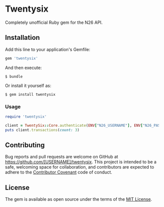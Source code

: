 # Twentysix

Completely unofficial Ruby gem for the N26 API.

## Installation

Add this line to your application's Gemfile:

```ruby
gem 'twentysix'
```

And then execute:

    $ bundle

Or install it yourself as:

    $ gem install twentysix

### Usage

```ruby
require 'twentysix'

client = TwentySix::Core.authenticate(ENV["N26_USERNAME"], ENV["N26_PASSWORD"])
puts client.transactions(count: 3)
```

## Contributing

Bug reports and pull requests are welcome on GitHub at https://github.com/[USERNAME]/twentysix. This project is intended to be a safe, welcoming space for collaboration, and contributors are expected to adhere to the [Contributor Covenant](http://contributor-covenant.org) code of conduct.


## License

The gem is available as open source under the terms of the [MIT License](http://opensource.org/licenses/MIT).

